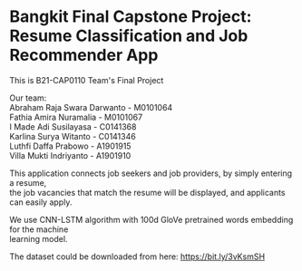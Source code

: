 # Bangkit Final Capstone Project: Resume Classification and Job Recommender App

This is B21-CAP0110 Team's Final Project

Our team: <br />
Abraham Raja Swara Darwanto - M0101064 <br />
Fathia Amira Nuramalia - M0101067 <br />
I Made Adi Susilayasa - C0141368 <br />
Karlina Surya Witanto - C0141346 <br />
Luthfi Daffa Prabowo - A1901915 <br />
Villa Mukti Indriyanto - A1901910 <br />

This application connects job seekers and job providers, by simply entering a resume, <br />
the job vacancies that match the resume will be displayed, and applicants can easily apply. <br />

We use CNN-LSTM algorithm with 100d GloVe pretrained words embedding for the machine <br />
learning model.

The dataset could be downloaded from here: https://bit.ly/3vKsmSH

